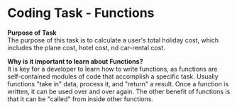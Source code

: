 # Coding Task - Functions

**Purpose of Task** </br>
The purpose of this task is to calculate a user's total holiday cost, which includes the plane cost, hotel cost, nd car-rental cost.

**Why is it important to learn about Functions?** </br>
It is key for a developer to learn how to write functions, as functions are self-contained modules of code that accomplish a specific task. Usually functions "take in" data, process it, and "return" a result. Once a function is written, it can be used over and over again. The other benefit of functions is that it can be "called" from inside other functions.
